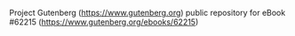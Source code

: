 Project Gutenberg (https://www.gutenberg.org) public repository for
eBook #62215 (https://www.gutenberg.org/ebooks/62215)
